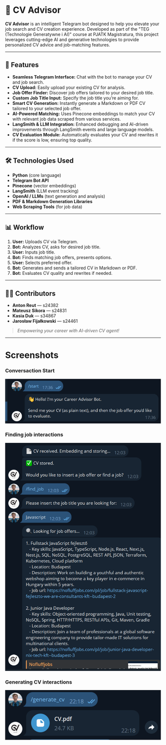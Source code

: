 # 💼 CV Advisor

**CV Advisor** is an intelligent Telegram bot designed to help you elevate your job search and CV creation experience. Developed as part of the "TEG (Technologie Generatywne i AI)" course at PJATK Magistratura, this project leverages cutting-edge AI and generative technologies to provide personalized CV advice and job-matching features.

---

## 🚀 Features

- **Seamless Telegram Interface:** Chat with the bot to manage your CV and job search.
- **CV Upload:** Easily upload your existing CV for analysis.
- **Job Offer Finder:** Discover job offers tailored to your desired job title.
- **Custom Job Title Input:** Specify the job title you’re aiming for.
- **Smart CV Generation:** Instantly generate a Markdown or PDF CV tailored to your selected job offer.
- **AI-Powered Matching:** Uses Pinecone embeddings to match your CV with relevant job data scraped from various services.
- **LangSmith & LLM Integration:** Enhanced debugging and AI-driven improvements through LangSmith events and large language models.
- **CV Evaluation Module:** Automatically evaluates your CV and rewrites it if the score is low, ensuring top quality.

---

## 🛠️ Technologies Used

- **Python** (core language)
- **Telegram Bot API**
- **Pinecone** (vector embeddings)
- **LangSmith** (LLM event tracking)
- **OpenAI / LLMs** (text generation and analysis)
- **PDF & Markdown Generation Libraries**
- **Web Scraping Tools** (for job data)

---

## 📊 Workflow

1. **User:** Uploads CV via Telegram.
2. **Bot:** Analyzes CV, asks for desired job title.
3. **User:** Inputs job title.
4. **Bot:** Finds matching job offers, presents options.
5. **User:** Selects preferred offer.
6. **Bot:** Generates and sends a tailored CV in Markdown or PDF.
7. **Bot:** Evaluates CV quality and rewrites if needed.

---

## 🧑‍💻 Contributors

- **Anton Reut** — s24382  
- **Mateusz Sikora** — s24831  
- **Kasia Duk** — s34867  
- **Jarosław Fijałkowski** — s24461 

> _Empowering your career with AI-driven CV agent!_


---
# Screenshots
### Conversaction Start
![img/img.png](img/img.png)
### Finding job interactions
![img/img_2.png](img/img_2.png)
### Generating CV interactions
![img/img_3.png](img/img_3.png)